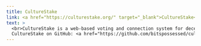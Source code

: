 ```yaml
---
title: CultureStake
link: <a href="https://culturestake.org/" target="_blank">CultureStake</a>
text: >
  <br>CultureStake is a web-based voting and connection system for decentralised cultural decision making and investment. Using quadratic voting on the blockchain, CultureStake’s playful front-end interface allows everyone to vote on the types of cultural activity they would like to see in their locality.<br><br>
  CultureStake on GitHub: <a href="https://github.com/bitspossessed/culturestake" target="_blank">https://github.com/bitspossessed/culturestake</a>
---
```

